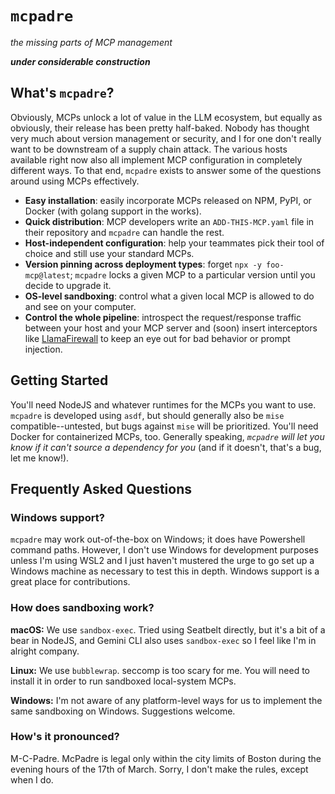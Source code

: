 # `mcpadre` #
_the missing parts of MCP management_

**_under considerable construction_**

## What's `mcpadre`? ##
Obviously, MCPs unlock a lot of value in the LLM ecosystem, but equally as obviously, their release has been pretty half-baked. Nobody has thought very much about version management or security, and I for one don't really want to be downstream of a supply chain attack. The various hosts available right now also all implement MCP configuration in completely different ways. To that end, `mcpadre` exists to answer some of the questions around using MCPs effectively.

- **Easy installation**: easily incorporate MCPs released on NPM, PyPI, or Docker (with golang support in the works).
- **Quick distribution**: MCP developers write an `ADD-THIS-MCP.yaml` file in their repository and `mcpadre` can handle the rest.
- **Host-independent configuration**: help your teammates pick their tool of choice and still use your standard MCPs.
- **Version pinning across deployment types**: forget `npx -y foo-mcp@latest`; `mcpadre` locks a given MCP to a particular version until you decide to upgrade it. 
- **OS-level sandboxing**: control what a given local MCP is allowed to do and see on your computer.
- **Control the whole pipeline**: introspect the request/response traffic between your host and your MCP server and (soon) insert interceptors like [LlamaFirewall](https://meta-llama.github.io/PurpleLlama/LlamaFirewall/) to keep an eye out for bad behavior or prompt injection.

## Getting Started
You'll need NodeJS and whatever runtimes for the MCPs you want to use. `mcpadre` is developed using `asdf`, but should generally also be `mise` compatible--untested, but bugs against `mise` will be prioritized. You'll need Docker for containerized MCPs, too. Generally speaking, _`mcpadre` will let you know if it can't source a dependency for you_ (and if it doesn't, that's a bug, let me know!).

## Frequently Asked Questions ##
### Windows support? ###
`mcpadre` may work out-of-the-box on Windows; it does have Powershell command paths. However, I don't use Windows for development purposes unless I'm using WSL2 and I just haven't mustered the urge to go set up a Windows machine as necessary to test this in depth. Windows support is a great place for contributions.

### How does sandboxing work? ###
**macOS:** We use `sandbox-exec`. Tried using Seatbelt directly, but it's a bit of a bear in NodeJS, and Gemini CLI also uses `sandbox-exec` so I feel like I'm in alright company.

**Linux:** We use `bubblewrap`. seccomp is too scary for me. You will need to install it in order to run sandboxed local-system MCPs.

**Windows:** I'm not aware of any platform-level ways for us to implement the same sandboxing on Windows. Suggestions welcome.

### How's it pronounced? ###
M-C-Padre. McPadre is legal only within the city limits of Boston during the evening hours of the 17th of March. Sorry, I don't make the rules, except when I do.